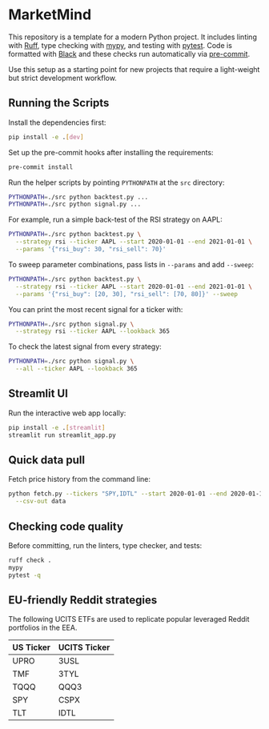 # MarketMind

This repository is a template for a modern Python project. It includes linting with [Ruff](https://docs.astral.sh/ruff/), type checking with [mypy](https://mypy-lang.org/), and testing with [pytest](https://docs.pytest.org/).
Code is formatted with [Black](https://black.readthedocs.io/) and these checks run automatically via [pre-commit](https://pre-commit.com/).

Use this setup as a starting point for new projects that require a light-weight but strict development workflow.

## Running the Scripts

Install the dependencies first:

```bash
pip install -e .[dev]
```

Set up the pre-commit hooks after installing the requirements:

```bash
pre-commit install
```

Run the helper scripts by pointing `PYTHONPATH` at the `src` directory:

```bash
PYTHONPATH=./src python backtest.py ...
PYTHONPATH=./src python signal.py ...
```

For example, run a simple back-test of the RSI strategy on AAPL:

```bash
PYTHONPATH=./src python backtest.py \
  --strategy rsi --ticker AAPL --start 2020-01-01 --end 2021-01-01 \
  --params '{"rsi_buy": 30, "rsi_sell": 70}'
```

To sweep parameter combinations, pass lists in `--params` and add `--sweep`:

```bash
PYTHONPATH=./src python backtest.py \
  --strategy rsi --ticker AAPL --start 2020-01-01 --end 2021-01-01 \
  --params '{"rsi_buy": [20, 30], "rsi_sell": [70, 80]}' --sweep
```

You can print the most recent signal for a ticker with:

```bash
PYTHONPATH=./src python signal.py \
  --strategy rsi --ticker AAPL --lookback 365
```
To check the latest signal from every strategy:
```bash
PYTHONPATH=./src python signal.py \
  --all --ticker AAPL --lookback 365
```

## Streamlit UI

Run the interactive web app locally:

```bash
pip install -e .[streamlit]
streamlit run streamlit_app.py
```

## Quick data pull

Fetch price history from the command line:

```bash
python fetch.py --tickers "SPY,IDTL" --start 2020-01-01 --end 2020-01-10 \
  --csv-out data
```

## Checking code quality

Before committing, run the linters, type checker, and tests:

```bash
ruff check .
mypy
pytest -q
```

## EU-friendly Reddit strategies

The following UCITS ETFs are used to replicate popular leveraged Reddit portfolios in the EEA.

| US Ticker | UCITS Ticker |
|-----------|--------------|
| UPRO | 3USL |
| TMF  | 3TYL |
| TQQQ | QQQ3 |
| SPY  | CSPX |
| TLT  | IDTL |
